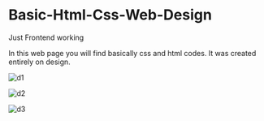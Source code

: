 # Basic-Html-Css-Web-Design
Just Frontend working

In this web page you will find basically css and html codes. It was created entirely on design.


![d1](https://user-images.githubusercontent.com/71414017/131905131-18da82f0-8930-4d35-a0fa-a233ef5440bc.PNG)


![d2](https://user-images.githubusercontent.com/71414017/131905142-ab451ea7-7d83-4c98-96bd-ce5a2bac9646.PNG)


![d3](https://user-images.githubusercontent.com/71414017/131905152-0348dc0b-6857-4285-accf-08d0401e981b.PNG)

